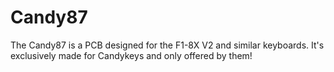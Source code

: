 # Candy87
The Candy87 is a PCB designed for the F1-8X V2 and similar keyboards. It's exclusively made for Candykeys and only offered by them!
